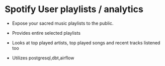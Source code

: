 # Spotify User playlists / analytics

- Expose your sacred music playlists to the public.
- Provides entire selected playlists
- Looks at top played artists, top played songs and recent tracks listened too

- Utilizes postgresql,dbt,airflow
